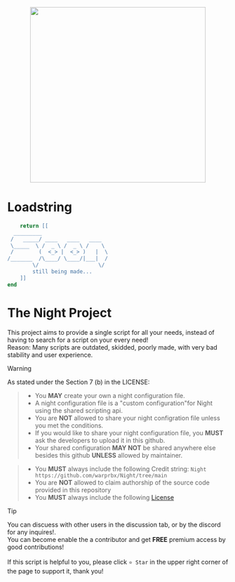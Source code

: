 <p align="center">
  <img height="400px" style="margin: 0; padding: 0" src="https://cdn.discordapp.com/attachments/1265660065663418368/1295548526368919663/cCNC7YH-removebg-preview.png?ex=670f0d16&is=670dbb96&hm=d25b32dd70aac785fd866e284531fc87d3dbff7392b87933ee453cea324615ce&" />
</p>


# Loadstring

```lua
    return [[
  _________                     
 /   _____/ ____   ____   ____  
 \_____  \ /  _ \ /  _ \ /    \ 
 /        (  <_> |  <_> )   |  \
/_______  /\____/ \____/|___|  /
        \/                   \/ 
        still being made...
    ]]
end
```

# The Night Project

This project aims to provide a single script for all your needs, instead of having to search for a script on your every need! <br />
Reason: Many scripts are outdated, skidded, poorly made, with very bad stability and user experience. 

> [!WARNING]
> As stated under the Section 7 (b) in the LICENSE:

> - You **MAY** create your own a night configuration file.
> - A night configuration file is a "custom configuration"for Night using the shared scripting api.
> - You are **NOT** allowed to share your night configration file unless you met the conditions.
> - If you would like to share your night configuration file, you **MUST** ask the developers to upload it in this github.
>- Your shared configuration **MAY NOT** be shared anywhere else besides this github **UNLESS** allowed by maintainer.
 
> - You **MUST** always include the following Credit string: `Night https://github.com/warprbx/Night/tree/main`
> - You are **NOT** allowed to claim authorship of the source code provided in this repository
> - You **MUST** always include the following [License](https://github.com/warprbx/Night/blob/main/LICENSE)

> [!TIP]
> You can discuess with other users  in the discussion tab, or by the discord for any inquires!.<br />
> You can become enable the a contributor and get **FREE** premium access by good contributions!<br /><br />
> If this script is helpful to you, please click `⭐ Star` in the upper right corner of the page to support it, thank you!
